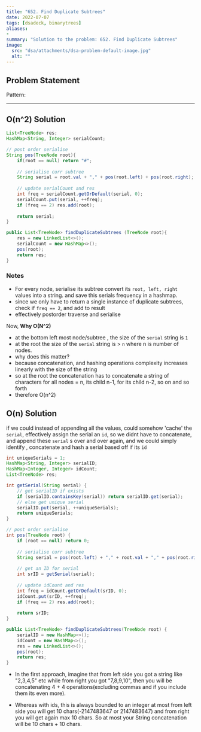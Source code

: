 ```yaml
---
title: "652. Find Duplicate Subtrees"
date: 2022-07-07
tags: [dsadeck, binarytrees]
aliases:
- 
summary: "Solution to the problem: 652. Find Duplicate Subtrees"
image:
  src: "dsa/attachments/dsa-problem-default-image.jpg"
  alt: ""
---
```


## Problem Statement


Pattern: 

---

## O(n^2) Solution
``` java
List<TreeNode> res;
HashMap<String, Integer> serialCount;

// post order serialise
String pos(TreeNode root){
	if(root == null) return "#";
	
	// serialise curr subtree
	String serial = root.val + "," + pos(root.left) + pos(root.right);
	
	// update serialCount and res
	int freq = serialCount.getOrDefault(serial, 0);
	serialCount.put(serial, ++freq);
	if (freq == 2) res.add(root);
	
	return serial;
}

public List<TreeNode> findDuplicateSubtrees (TreeNode root){
	res = new LinkedList<>();
	serialCount = new HashMap<>();
	pos(root);
	return res;
}
```

### Notes
- For every node, serialise its subtree convert its `root, left, right` values into a string. and save this serials frequency in a hashmap. 
- since we only have to return a single instance of duplicate subtrees, check if `freq == 2`, and add to result
- effectively postorder traverse and serialise

Now, **Why O(N^2)**
- at the bottom left most node/subtree , the size of the `serial` string is `1`
- at the root the size of the `serial` string is > `n` where n is number of nodes.
- why does this matter?
- because concatenation, and hashing operations complexity increases linearly with the size of the string
- so at the root the concatenation has to concatenate a string of characters for all nodes = n, its child n-1, for its child n-2, so on and so forth
- therefore O(n^2)

## O(n) Solution
if we could instead of appending all the values, could somehow 'cache' the `serial`, effectively assign the serial an `id`, so we didnt have to concatenate, and append these `serial` s over and over again, and we could simply identify , concatenate and hash a serial based off if its `id`

``` java
int uniqueSerials = 1;
HashMap<String, Integer> serialID;
HashMap<Integer, Integer> idCount;
List<TreeNode> res;

int getSerial(String serial) {
	// get serialID if exists
	if (serialID.containsKey(serial)) return serialID.get(serial);
	// else get unique serial
	serialID.put(serial, ++uniqueSerials);
	return uniqueSerials;
}

// post order serialise
int pos(TreeNode root) {
	if (root == null) return 0;
	
	// serialise curr subtree
	String serial = pos(root.left) + "," + root.val + "," + pos(root.right);
	
	// get an ID for serial
	int srID = getSerial(serial);
	
	// update idCount and res
	int freq = idCount.getOrDefault(srID, 0);
	idCount.put(srID, ++freq);
	if (freq == 2) res.add(root);
	
	return srID;
}

public List<TreeNode> findDuplicateSubtrees(TreeNode root) {
	serialID = new HashMap<>();
	idCount = new HashMap<>();
	res = new LinkedList<>();
	pos(root);
	return res;
}
```


- In the first approach, imagine that from left side you got a string like "2,3,4,5" etc while from right you got "7,8,9,10", then you will be concatenating 4 + 4 operations(excluding commas and if you include them its even more).

- Whereas with ids, this is always bounded to an integer at most from left side you will get 10 chars(-2147483647 or 2147483647) and from right you will get again max 10 chars. So at most your String concatenation will be 10 chars + 10 chars.
